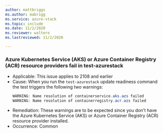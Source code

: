 ```yaml
---
author: mattbriggs
ms.author: mabrigg
ms.service: azure-stack
ms.topic: include
ms.date: 11/2/2020
ms.reviewer: waltero
ms.lastreviewed: 11/2/2020

---
```


### Azure Kubernetes Service (AKS) or Azure Container Registry (ACR) resource providers fail in test-azurestack

- Applicable: This issue applies to 2108 and earlier
- Cause: When you run the `test-azurestack` update readiness command the test triggers the following two warnings:
     ```powershell  
    WARNING: Name resolution of containerservice.aks.azs failed
    WARNING: Name resolution of containerregistry.acr.azs failed
    ```
- Remediation: These warnings are to be expected since you don't have the Azure Kubernetes Service (AKS) or Azure Container Registry (ACR) resource provider installed.
- Occurrence: Common